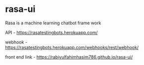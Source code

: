 # rasa-ui
Rasa is a machine learning chatbot frame work

API - https://rasatestingbots.herokuapp.com/

webhook - https://rasatestingbots.herokuapp.com/webhooks/rest/webhook/

front end link - https://rabiyulfahimhasim786.github.io/rasa-ui/
